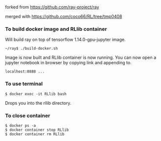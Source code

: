 forked from https://github.com/ray-project/ray

merged with https://github.com/coco66/RL/tree/tmp0408

### To build docker image and RLlib container

Will build ray on top of tensorflow 1.14.0-gpu-jupyter image.
```
~/ray$ ./build-docker.sh
```

Image is now built and RLlib container is now running. You can now open a jupyter notebook in browser by copying link and appending to.
```
localhost:8888 ...
```

### To use terminal
```
$ docker exec -it RLlib bash
```

Drops you into the rllib directory.

### To close container
```
$ docker ps -a
$ docker container stop RLlib
$ docker container rm RLlib
```
